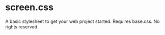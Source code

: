 screen.css
==========

A basic stylesheet to get your web project started. Requires base.css. No rights reserved.